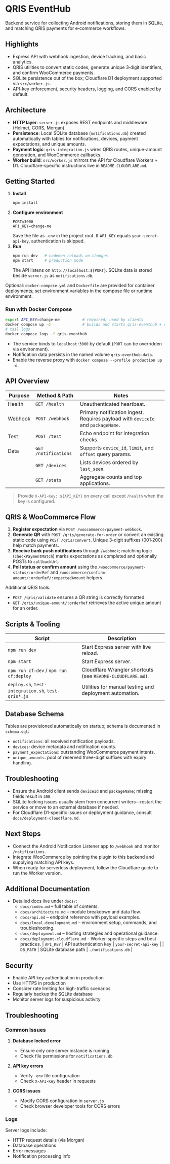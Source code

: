 # QRIS EventHub

Backend service for collecting Android notifications, storing them in SQLite, and matching QRIS payments for e‑commerce workflows.

## Highlights
- Express API with webhook ingestion, device tracking, and basic analytics.
- QRIS utilities to convert static codes, generate unique 3‑digit identifiers, and confirm WooCommerce payments.
- SQLite persistence out of the box; Cloudflare D1 deployment supported via `src/worker.js`.
- API-key enforcement, security headers, logging, and CORS enabled by default.

## Architecture
- **HTTP layer**: `server.js` exposes REST endpoints and middleware (Helmet, CORS, Morgan).
- **Persistence**: Local SQLite database (`notifications.db`) created automatically with tables for notifications, devices, payment expectations, and unique amounts.
- **Payment logic**: `qris-integration.js` wires QRIS routes, unique-amount generation, and WooCommerce callbacks.
- **Worker build**: `src/worker.js` mirrors the API for Cloudflare Workers + D1. Cloudflare-specific instructions live in `README-CLOUDFLARE.md`.

## Getting Started
1. **Install**
   ```bash
   npm install
   ```
2. **Configure environment**
   ```env
   PORT=3000
   API_KEY=change-me
   ```
   Save the file as `.env` in the project root. If `API_KEY` equals `your-secret-api-key`, authentication is skipped.
3. **Run**
   ```bash
   npm run dev   # nodemon reloads on changes
   npm start     # production mode
   ```
   The API listens on `http://localhost:${PORT}`. SQLite data is stored beside `server.js` as `notifications.db`.

Optional: `docker-compose.yml` and `Dockerfile` are provided for container deployments; set environment variables in the compose file or runtime environment.

### Run with Docker Compose
```bash
export API_KEY=change-me          # required; used by clients
docker compose up -d              # builds and starts qris-eventhub + optional nginx profile
# tail logs
docker compose logs -f qris-eventhub
```
- The service binds to `localhost:3000` by default (`PORT` can be overridden via environment).
- Notification data persists in the named volume `qris-eventhub-data`.
- Enable the reverse proxy with `docker compose --profile production up -d`.

## API Overview
| Purpose | Method & Path | Notes |
|---------|---------------|-------|
| Health  | `GET /health` | Unauthenticated heartbeat. |
| Webhook | `POST /webhook` | Primary notification ingest. Requires payload with `deviceId` and `packageName`. |
| Test    | `POST /test` | Echo endpoint for integration checks. |
| Data    | `GET /notifications` | Supports `device_id`, `limit`, and `offset` query params. |
|         | `GET /devices` | Lists devices ordered by `last_seen`. |
|         | `GET /stats` | Aggregate counts and top applications. |

> Provide `X-API-Key: ${API_KEY}` on every call except `/health` when the key is configured.

## QRIS & WooCommerce Flow
1. **Register expectation** via `POST /woocommerce/payment-webhook`.
2. **Generate QR** with `POST /qris/generate-for-order` or convert an existing static code using `POST /qris/convert`. Unique 3-digit suffixes (001‑200) help match payments.
3. **Receive bank push notifications** through `/webhook`; matching logic (`checkPaymentMatch`) marks expectations as completed and optionally POSTs to `callbackUrl`.
4. **Poll status or confirm amount** using the `/woocommerce/payment-status/:orderRef` and `/woocommerce/confirm-amount/:orderRef/:expectedAmount` helpers.

Additional QRIS tools:
- `POST /qris/validate` ensures a QR string is correctly formatted.
- `GET /qris/unique-amount/:orderRef` retrieves the active unique amount for an order.

## Scripts & Tooling
| Script | Description |
|--------|-------------|
| `npm run dev` | Start Express server with live reload. |
| `npm start` | Start Express server. |
| `npm run cf:dev` / `npm run cf:deploy` | Cloudflare Wrangler shortcuts (see `README-CLOUDFLARE.md`). |
| `deploy.sh`, `test-integration.sh`, `test-qris*.js` | Utilities for manual testing and deployment automation. |

## Database Schema
Tables are provisioned automatically on startup; schema is documented in `schema.sql`:
- `notifications`: all received notification payloads.
- `devices`: device metadata and notification counts.
- `payment_expectations`: outstanding WooCommerce payment intents.
- `unique_amounts`: pool of reserved three-digit suffixes with expiry handling.

## Troubleshooting
- Ensure the Android client sends `deviceId` and `packageName`; missing fields result in `400`.
- SQLite locking issues usually stem from concurrent writers—restart the service or move to an external database if needed.
- For Cloudflare D1-specific issues or deployment guidance, consult `docs/deployment-cloudflare.md`.

## Next Steps
- Connect the Android Notification Listener app to `/webhook` and monitor `/notifications`.
- Integrate WooCommerce by pointing the plugin to this backend and supplying matching API keys.
- When ready for serverless deployment, follow the Cloudflare guide to run the Worker version.

## Additional Documentation
- Detailed docs live under `docs/`:
  - `docs/index.md` – full table of contents.
  - `docs/architecture.md` – module breakdown and data flow.
  - `docs/api.md` – endpoint reference with payload examples.
  - `docs/local-development.md` – environment setup, commands, and troubleshooting.
  - `docs/deployment.md` – hosting strategies and operational guidance.
  - `docs/deployment-cloudflare.md` – Worker-specific steps and best practices.
| `API_KEY` | API authentication key | `your-secret-api-key` |
| `DB_PATH` | SQLite database path | `./notifications.db` |

## Security

- Enable API key authentication in production
- Use HTTPS in production
- Consider rate limiting for high-traffic scenarios
- Regularly backup the SQLite database
- Monitor server logs for suspicious activity

## Troubleshooting

### Common Issues

1. **Database locked error**
   - Ensure only one server instance is running
   - Check file permissions for `notifications.db`

2. **API key errors**
   - Verify `.env` file configuration
   - Check `X-API-Key` header in requests

3. **CORS issues**
   - Modify CORS configuration in `server.js`
   - Check browser developer tools for CORS errors

### Logs

Server logs include:
- HTTP request details (via Morgan)
- Database operations
- Error messages
- Notification processing info
